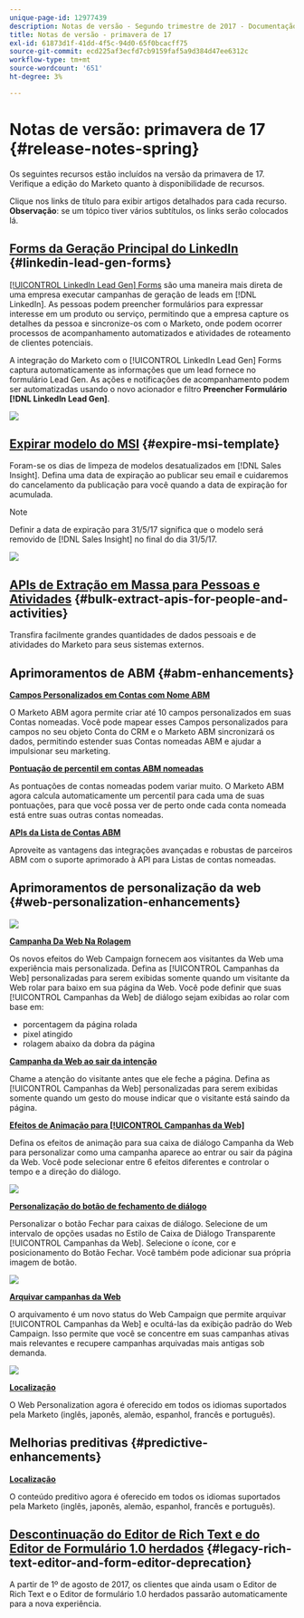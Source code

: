 ```yaml
---
unique-page-id: 12977439
description: Notas de versão - Segundo trimestre de 2017 - Documentação do Marketo - Documentação do produto
title: Notas de versão - primavera de 17
exl-id: 61873d1f-41dd-4f5c-94d0-65f0bcacff75
source-git-commit: ecd225af3ecfd7cb9159faf5a9d384d47ee6312c
workflow-type: tm+mt
source-wordcount: '651'
ht-degree: 3%

---
```


# Notas de versão: primavera de 17 {#release-notes-spring}

Os seguintes recursos estão incluídos na versão da primavera de 17. Verifique a edição do Marketo quanto à disponibilidade de recursos.

Clique nos links de título para exibir artigos detalhados para cada recurso. **Observação**: se um tópico tiver vários subtítulos, os links serão colocados lá.

## [Forms da Geração Principal do LinkedIn](/help/marketo/product-docs/demand-generation/social/social-functions/set-up-linkedin-lead-gen-forms.md) {#linkedin-lead-gen-forms}

[[!UICONTROL LinkedIn Lead Gen] Forms](https://business.linkedin.com/marketing-solutions/native-advertising/lead-gen-ads) são uma maneira mais direta de uma empresa executar campanhas de geração de leads em [!DNL LinkedIn]. As pessoas podem preencher formulários para expressar interesse em um produto ou serviço, permitindo que a empresa capture os detalhes da pessoa e sincronize-os com o Marketo, onde podem ocorrer processos de acompanhamento automatizados e atividades de roteamento de clientes potenciais.

A integração do Marketo com o [!UICONTROL LinkedIn Lead Gen] Forms captura automaticamente as informações que um lead fornece no formulário Lead Gen. As ações e notificações de acompanhamento podem ser automatizadas usando o novo acionador e filtro **Preencher Formulário [!DNL LinkedIn Lead Gen]**.

![](assets/release-notes-image.png)

## [Expirar modelo do MSI](/help/marketo/product-docs/marketo-sales-insight/msi-for-salesforce/features/actions-in-the-msi-panel/send-marketo-email/publish-an-email-to-sales-insight.md) {#expire-msi-template}

Foram-se os dias de limpeza de modelos desatualizados em [!DNL Sales Insight]. Defina uma data de expiração ao publicar seu email e cuidaremos do cancelamento da publicação para você quando a data de expiração for acumulada.

>[!NOTE]
>
>Definir a data de expiração para 31/5/17 significa que o modelo será removido de [!DNL Sales Insight] no final do dia 31/5/17.

![](assets/four-281-29.png)

## [APIs de Extração em Massa para Pessoas e Atividades](https://developers.marketo.com/rest-api/bulk-extract/) {#bulk-extract-apis-for-people-and-activities}

Transfira facilmente grandes quantidades de dados pessoais e de atividades do Marketo para seus sistemas externos.

## Aprimoramentos de ABM {#abm-enhancements}

**[Campos Personalizados em Contas com Nome ABM](https://docs.marketo.com/x/1wnG)**

O Marketo ABM agora permite criar até 10 campos personalizados em suas Contas nomeadas. Você pode mapear esses Campos personalizados para campos no seu objeto Conta do CRM e o Marketo ABM sincronizará os dados, permitindo estender suas Contas nomeadas ABM e ajudar a impulsionar seu marketing.

**[Pontuação de percentil em contas ABM nomeadas](https://docs.marketo.com/display/docs/assets/abmpercentiles.png)**

As pontuações de contas nomeadas podem variar muito. O Marketo ABM agora calcula automaticamente um percentil para cada uma de suas pontuações, para que você possa ver de perto onde cada conta nomeada está entre suas outras contas nomeadas.

**[APIs da Lista de Contas ABM](https://developers.marketo.com/rest-api/lead-database/named-account-lists/)**

Aproveite as vantagens das integrações avançadas e robustas de parceiros ABM com o suporte aprimorado à API para Listas de contas nomeadas.

## Aprimoramentos de personalização da web {#web-personalization-enhancements}

![](assets/dialogoptions.png)

**[Campanha Da Web Na Rolagem](/help/marketo/product-docs/web-personalization/working-with-web-campaigns/set-how-your-web-campaign-displays.md)**

Os novos efeitos do Web Campaign fornecem aos visitantes da Web uma experiência mais personalizada. Defina as [!UICONTROL Campanhas da Web] personalizadas para serem exibidas somente quando um visitante da Web rolar para baixo em sua página da Web. Você pode definir que suas [!UICONTROL Campanhas da Web] de diálogo sejam exibidas ao rolar com base em:

* porcentagem da página rolada
* pixel atingido
* rolagem abaixo da dobra da página

**[Campanha da Web ao sair da intenção](/help/marketo/product-docs/web-personalization/working-with-web-campaigns/set-how-your-web-campaign-displays.md)**

Chame a atenção do visitante antes que ele feche a página. Defina as [!UICONTROL Campanhas da Web] personalizadas para serem exibidas somente quando um gesto do mouse indicar que o visitante está saindo da página.

**[Efeitos de Animação para [!UICONTROL Campanhas da Web]](/help/marketo/product-docs/web-personalization/working-with-web-campaigns/create-a-new-dialog-web-campaign.md)**

Defina os efeitos de animação para sua caixa de diálogo Campanha da Web para personalizar como uma campanha aparece ao entrar ou sair da página da Web. Você pode selecionar entre 6 efeitos diferentes e controlar o tempo e a direção do diálogo.

![](assets/animationoptins.png)

**[Personalização do botão de fechamento de diálogo](/help/marketo/product-docs/web-personalization/working-with-web-campaigns/create-a-new-dialog-web-campaign.md)**

Personalizar o botão Fechar para caixas de diálogo. Selecione de um intervalo de opções usadas no Estilo de Caixa de Diálogo Transparente [!UICONTROL Campanhas da Web]. Selecione o ícone, cor e posicionamento do Botão Fechar. Você também pode adicionar sua própria imagem de botão.

![](assets/dialog-button-fill-5b1-5d.png)

**[Arquivar campanhas da Web](/help/marketo/product-docs/web-personalization/working-with-web-campaigns/archive-a-web-campaign.md)**

O arquivamento é um novo status do Web Campaign que permite arquivar [!UICONTROL Campanhas da Web] e ocultá-las da exibição padrão do Web Campaign. Isso permite que você se concentre em suas campanhas ativas mais relevantes e recupere campanhas arquivadas mais antigas sob demanda.

![](assets/archive-campaign-5b2-5d.png)

**[Localização](/help/marketo/product-docs/administration/settings/select-your-language-locale-and-time-zone.md)**

O Web Personalization agora é oferecido em todos os idiomas suportados pela Marketo (inglês, japonês, alemão, espanhol, francês e português).

## Melhorias preditivas {#predictive-enhancements}

**[Localização](/help/marketo/product-docs/administration/settings/select-your-language-locale-and-time-zone.md)**

O conteúdo preditivo agora é oferecido em todos os idiomas suportados pela Marketo (inglês, japonês, alemão, espanhol, francês e português).

## [Descontinuação do Editor de Rich Text e do Editor de Formulário 1.0 herdados](https://nation.marketo.com/docs/DOC-4315) {#legacy-rich-text-editor-and-form-editor-deprecation}

A partir de 1º de agosto de 2017, os clientes que ainda usam o Editor de Rich Text e o Editor de formulário 1.0 herdados passarão automaticamente para a nova experiência.
